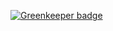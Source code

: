 
[![Greenkeeper badge](https://badges.greenkeeper.io/jubianchi/gdpjam3.svg)](https://greenkeeper.io/)
